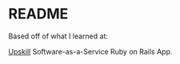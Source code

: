 # README

Based off of what I learned at:

[Upskill](http://upskillcourses.com) Software-as-a-Service Ruby on Rails App.
